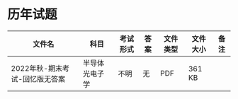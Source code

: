 # 历年试题

文件名|科目|考试形式|答案|文件类型|文件大小|备注
---|---|---|---|---|---|---
2022年秋-期末考试-回忆版无答案|半导体光电子学|不明|无|PDF|361 KB||